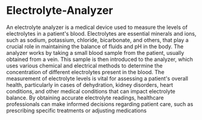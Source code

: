 # Electrolyte-Analyzer
An electrolyte analyzer is a medical device used to measure the levels of electrolytes in a 
patient's blood. Electrolytes are essential minerals and ions, such as sodium, potassium, 
chloride, bicarbonate, and others, that play a crucial role in maintaining the balance of fluids 
and pH in the body. 
The analyzer works by taking a small blood sample from the patient, usually obtained from a 
vein. This sample is then introduced to the analyzer, which uses various chemical and electrical 
methods to determine the concentration of different electrolytes present in the blood. 
The measurement of electrolyte levels is vital for assessing a patient's overall health, 
particularly in cases of dehydration, kidney disorders, heart conditions, and other medical 
conditions that can impact electrolyte balance. By obtaining accurate electrolyte readings, 
healthcare professionals can make informed decisions regarding patient care, such as 
prescribing specific treatments or adjusting medications
